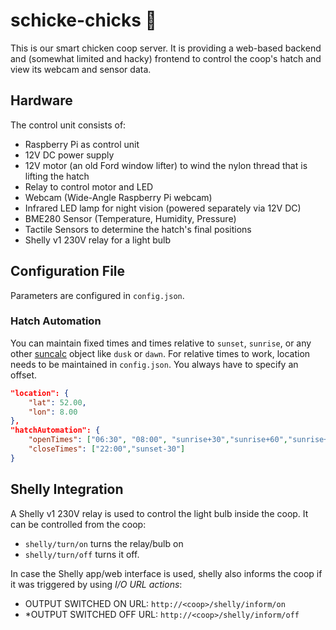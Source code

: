 # schicke-chicks 🐔
This is our smart chicken coop server. It is providing a web-based backend and (somewhat limited and hacky) frontend to control the coop's hatch and view its webcam and sensor data.

## Hardware
The control unit consists of:

* Raspberry Pi as control unit
* 12V DC power supply
* 12V motor (an old Ford window lifter) to wind the nylon thread that is lifting the hatch
* Relay to control motor and LED
* Webcam (Wide-Angle Raspberry Pi webcam)
* Infrared LED lamp for night vision (powered separately via 12V DC)
* BME280 Sensor (Temperature, Humidity, Pressure)
* Tactile Sensors to determine the hatch's final positions
* Shelly v1 230V relay for a light bulb

## Configuration File
Parameters are configured in `config.json`.

### Hatch Automation
You can maintain fixed times and times relative to `sunset`, `sunrise`, or any other [suncalc](https://github.com/mourner/suncalc) object like `dusk` or `dawn`. For relative times to work, location needs to be maintained in `config.json`. You always have to specify an offset.

```json
"location": {
    "lat": 52.00, 
    "lon": 8.00
},
"hatchAutomation": {
    "openTimes": ["06:30", "08:00", "sunrise+30","sunrise+60","sunrise+120","sunrise+180","sunrise+240","sunrise+300","sunrise+360","sunrise+420"],
    "closeTimes": ["22:00","sunset-30"]
}
```

## Shelly Integration
A Shelly v1 230V relay is used to control the light bulb inside the coop.
It can be controlled from the coop:

* `shelly/turn/on` turns the relay/bulb on
* `shelly/turn/off` turns it off.

In case the Shelly app/web interface is used, shelly also informs the coop if it was triggered by using *I/O URL actions*:

* OUTPUT SWITCHED ON URL: `http://<coop>/shelly/inform/on`
* *OUTPUT SWITCHED OFF URL: `http://<coop>/shelly/inform/off`